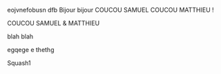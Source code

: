 eojvnefobusn
dfb
Bijour bijour
COUCOU SAMUEL
COUCOU MATTHIEU !


COUCOU SAMUEL & MATTHIEU

blah blah

egqege
e
thethg

Squash1
